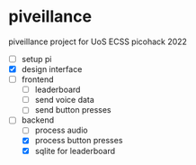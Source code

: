 # piveillance
piveillance project for UoS ECSS picohack 2022

- [ ] setup pi
- [x] design interface
- [ ] frontend
  - [ ] leaderboard
  - [ ] send voice data
  - [ ] send button presses
- [ ] backend
  - [ ] process audio
  - [x] process button presses
  - [x] sqlite for leaderboard
